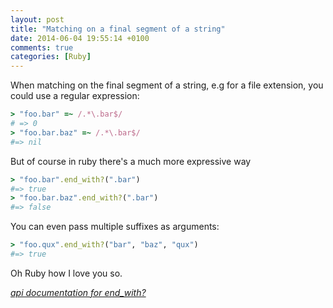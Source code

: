 ```yaml
---
layout: post
title: "Matching on a final segment of a string"
date: 2014-06-04 19:55:14 +0100
comments: true
categories: [Ruby]
---
```


When matching on the final segment of a string, e.g for a file extension, you could use a regular expression:

```ruby
> "foo.bar" =~ /.*\.bar$/
# => 0
> "foo.bar.baz" =~ /.*\.bar$/
#=> nil
```

But of course in ruby there's a much more expressive way
```ruby
> "foo.bar".end_with?(".bar")
#=> true
> "foo.bar.baz".end_with?(".bar")
#=> false
```

You can even pass multiple suffixes as arguments:

```ruby
> "foo.qux".end_with?("bar", "baz", "qux")
#=> true
```

Oh Ruby how I love you so.

_[api documentation for end_with?](http://www.ruby-doc.org/core-2.1.1/String.html#method-i-end_with-3F)_

